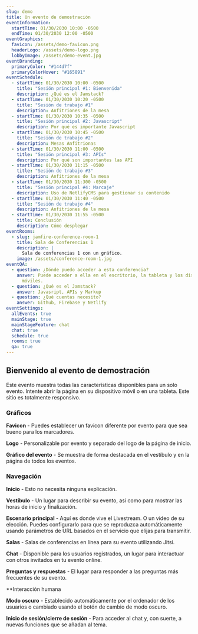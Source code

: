 ```yaml
---
slug: demo
title: Un evento de demostración
eventInformation:
  startTime: 01/30/2030 10:00 -0500
  endTime: 01/30/2030 12:00 -0500
eventGraphics:
  favicon: /assets/demo-favicon.png
  headerLogo: /assets/demo-logo.png
  lobbyImage: /assets/demo-event.jpg
eventBranding:
  primaryColor: "#144d7f"
  primaryColorHover: "#165891"
eventSchedule:
  - startTime: 01/30/2030 10:00 -0500
    title: "Sesión principal #1: Bienvenida"
    description: ¿Qué es el Jamstack?
  - startTime: 01/30/2030 10:20 -0500
    title: "Sesión de trabajo #1"
    description: Anfitriones de la mesa
  - startTime: 01/30/2030 10:35 -0500
    title: "Sesión principal #2: Javascript"
    description: Por qué es importante Javascript
  - startTime: 01/30/2030 10:45 -0500
    title: "Sesión de trabajo #2"
    description: Mesas Anfitrionas
  - startTime: 01/30/2030 11:00 -0500
    title: "Sesión principal #3: APIs"
    description: Por qué son importantes las API
  - startTime: 01/30/2030 11:15 -0500
    title: "Sesión de trabajo #3"
    description: Anfitriones de la mesa
  - startTime: 01/30/2030 11:300 -0500
    title: "Sesión principal #4: Marcaje"
    description: Uso de NetlifyCMS para gestionar su contenido
  - startTime: 01/30/2030 11:40 -0500
    title: "Sesión de trabajo #4"
    description: Anfitriones de la mesa
  - startTime: 01/30/2030 11:55 -0500
    title: Conclusión
    description: Cómo desplegar
eventRooms:
  - slug: jamfire-conference-room-1
    title: Sala de Conferencias 1
    description: |
      Sala de conferencias 1 con un gráfico.
    image: /assets/conference-room-1.jpg
eventQA:
  - question: ¿Dónde puedo acceder a esta conferencia?
    answer: Puede acceder a ella en el escritorio, la tableta y los dispositivos
      móviles.
  - question: ¿Qué es el Jamstack?
    answer: Javasript, APIs y Markup
  - question: ¿Qué cuentas necesito?
    answer: Github, Firebase y Netlify
eventSettings:
  allEvents: true
  mainStage: true
  mainStageFeature: chat
  chat: true
  schedule: true
  rooms: true
  qa: true
---
```

## Bienvenido al evento de demostración

Este evento muestra todas las características disponibles para un solo evento. Intente abrir la página en su dispositivo móvil o en una tableta. Este sitio es totalmente responsivo.

### Gráficos

**Favicon** - Puedes establecer un favicon diferente por evento para que sea bueno para los marcadores.

**Logo** - Personalizable por evento y separado del logo de la página de inicio.

**Gráfico del evento** - Se muestra de forma destacada en el vestíbulo y en la página de todos los eventos.

### Navegación

**Inicio** - Esto no necesita ninguna explicación.

**Vestíbulo** - Un lugar para describir su evento, así como para mostrar las horas de inicio y finalización.

**Escenario principal** - Aquí es donde vive el Livestream. O un video de su elección. Puedes configurarlo para que se reproduzca automáticamente usando parámetros de URL basados en el servicio que elijas para transmitir.

**Salas** - Salas de conferencias en línea para su evento utilizando Jitsi.

**Chat** - Disponible para los usuarios registrados, un lugar para interactuar con otros invitados en tu evento online.

**Preguntas y respuestas** - El lugar para responder a las preguntas más frecuentes de su evento.

\*\*Interacción humana

**Modo oscuro** - Establecido automáticamente por el ordenador de los usuarios o cambiado usando el botón de cambio de modo oscuro.

**Inicio de sesión/cierre de sesión** - Para acceder al chat y, con suerte, a nuevas funciones que se añadan al tema.